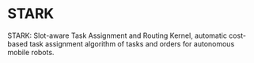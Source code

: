 # STARK
STARK: Slot-aware Task Assignment and Routing Kernel, automatic cost-based task assignment algorithm of tasks and orders for autonomous mobile robots.
